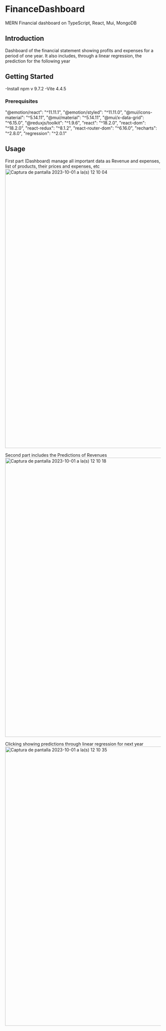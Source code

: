 # FinanceDashboard
MERN Financial dashboard on TypeScript, React, Mui, MongoDB

## Introduction
Dashboard of the financial statement showing profits and expenses for a period of one year. It also includes, through a linear regression, the prediction for the following year

## Getting Started
-Install npm v 9.7.2
-Vite 4.4.5

### Prerequisites
"@emotion/react": "^11.11.1",
"@emotion/styled": "^11.11.0",
"@mui/icons-material": "^5.14.11",
"@mui/material": "^5.14.11",
"@mui/x-data-grid": "^6.15.0",
"@reduxjs/toolkit": "^1.9.6",
"react": "^18.2.0",
"react-dom": "^18.2.0",
"react-redux": "^8.1.2",
"react-router-dom": "^6.16.0",
"recharts": "^2.8.0",
"regression": "^2.0.1"

## Usage
First part  (Dashboard) manage all important data as Revenue and expenses, list of products, their prices and expenses, etc
<img width="900" alt="Captura de pantalla 2023-10-01 a la(s) 12 10 04" src="https://github.com/lteyssier/FinanceDashboard/assets/6034865/e54fdf79-bf1e-4f18-a52d-d87b7e987f39">

Second part includes the Predictions of Revenues
<img width="900" alt="Captura de pantalla 2023-10-01 a la(s) 12 10 18" src="https://github.com/lteyssier/FinanceDashboard/assets/6034865/1ed90287-7a05-460c-9d49-fa0978e6cb88">

Clicking showing predictions through linear regression for next year
<img width="900" alt="Captura de pantalla 2023-10-01 a la(s) 12 10 35" src="https://github.com/lteyssier/FinanceDashboard/assets/6034865/b7d70281-9dbe-4ca8-969d-9b672e3e0562">
